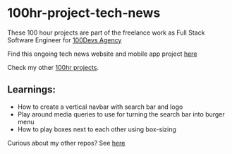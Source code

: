 # 100hr-project-tech-news
These 100 hour projects are part of the freelance work as Full Stack Software Engineer for [100Devs Agency](https://www.linkedin.com/company/100devs/)

Find this ongoing tech news website and mobile app project [here](https://100hr-project-tech-news.vercel.app/)

Check my other [100hr projects](https://github.com/agcdtmr/100hr-project-others).

## Learnings:
- How to create a vertical navbar with search bar and logo
- Play around media queries to use for  turning the search bar into burger menu
- How to play boxes next to each other using box-sizing

Curious about my other repos? See [here](https://github.com/agcdtmr?tab=repositories)
